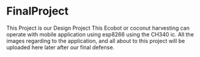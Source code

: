 # FinalProject

This Project is our Design Project
This Ecobot or coconut harvesting can operate with mobile application using esp8266 using the CH340 ic.
All the images regarding to the application, and all about to this project will be uploaded here later after our final defense.
